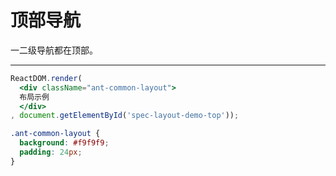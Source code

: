 # 顶部导航

一二级导航都在顶部。

---

````jsx
ReactDOM.render(
  <div className="ant-common-layout">
  布局示例
  </div>
, document.getElementById('spec-layout-demo-top'));
````

````css
.ant-common-layout {
  background: #f9f9f9;
  padding: 24px;
}
````
